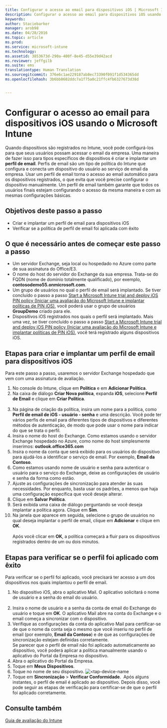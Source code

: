```yaml
---
title: Configurar o acesso ao email para dispositivos iOS | Microsoft Intune
description: Configurar o acesso ao email para dispositivos iOS usando o Intune
keywords: 
author: Staciebarker
manager: arob98
ms.date: 04/28/2016
ms.topic: article
ms.prod: 
ms.service: microsoft-intune
ms.technology: 
ms.assetid: 3853673d-290a-400f-8e45-d55e39d42acd
ms.reviewer: jeffgilb
ms.suite: ems
translationtype: Human Translation
ms.sourcegitcommit: 376e6c1ae229187ab8ec73390f091f1d534365dd
ms.openlocfilehash: 3b6bb8602ddc7a1f75a0c21ffc4fb6327673d38d


---
```


# Configurar o acesso ao email para dispositivos iOS usando o Microsoft Intune
Quando dispositivos são registrados no Intune, você pode configurá-los para que seus usuários possam acessar o email da empresa. Uma maneira de fazer isso para tipos específicos de dispositivos é criar e implantar um **perfil de email**. Perfis de email são um tipo de política do Intune que configura e conecta um dispositivo do usuário ao serviço de email da empresa.
Usar um perfil de email torna o acesso ao email automático para os dispositivos registrados, o que evita que você precise configurar o dispositivo manualmente. Um perfil de email também garante que todos os usuários finais estejam configurando o acesso da mesma maneira e com as mesmas configurações básicas.

## Objetivos deste passo a passo

- Criar e implantar um perfil de email para dispositivos iOS
- Verificar se a política de perfil de email foi aplicada com êxito

## O que é necessário antes de começar este passo a passo

- Um servidor Exchange, seja local ou hospedado no Azure como parte de sua assinatura do Office/E3.
- O nome do host do servidor do Exchange da sua empresa. Trata-se do FQDN (nome de domínio totalmente qualificado), por exemplo, **contosodemo55.onmicrosoft.com**.
- Um grupo de usuários no qual o perfil de email será implantado. Se tiver concluído o passo a passo [Start a Microsoft Intune trial and deploy iOS PIN policy (Iniciar uma avaliação do Microsoft Intune e implantar políticas de PIN iOS)](start-a-microsoft-intune-trial-and-deploy-ios-pin-policy.md), você poderá usar o grupo de usuários **GroupDemo** criado para ele.
- Dispositivos iOS registrados nos quais o perfil será implantado. Mais uma vez, se tiver concluído o passo a passo [Start a Microsoft Intune trial and deploy iOS PIN policy (Iniciar uma avaliação do Microsoft Intune e implantar políticas de PIN iOS)](start-a-microsoft-intune-trial-and-deploy-ios-pin-policy.md), você terá registrado alguns dispositivos iOS.

## Etapas para criar e implantar um perfil de email para dispositivos iOS

Para este passo a passo, usaremos o servidor Exchange hospedado que vem com uma assinatura de avaliação.
1. No console do Intune, clique em **Política** e em **Adicionar Política**.
![<add-policy>](./media/Email-Walkthrough/Email-Walkthrough-1.png)
2. Na caixa de diálogo **Criar Nova política**, expanda **iOS**, selecione **Perfil de Email** e clique em **Criar Política**.  
![<ios-email-profile-policy>](./media/Email-Walkthrough/Email-Walkthrough-2.png)
3. Na página de criação da política, insira um nome para a política, como **Perfil de email de iOS - usuário - senha** e uma descrição. Você pode ter vários perfis de email para diferentes tipos de dispositivos e diferentes métodos de autenticação, de modo que pode usar o nome para indicar do que se trata o perfil.
4. Insira o nome do host do Exchange. Como estamos usando o servidor Exchange hospedado no Azure, como nome do host simplesmente inserimos: **outlook.office365.com**
![<add-exchange-host-name>](./media/Email-Walkthrough/Email-Walkthrough-3.png)
5. Insira o nome da conta que será exibido para os usuários do dispositivo para ajudá-los a identificar o serviço de email. Por exemplo, **Email da Contoso**.
6. Como estamos usando nome de usuário e senha para autenticar o usuário para o serviço do Exchange, deixe as configurações de usuário e senha da forma como estão.
7. Ajuste as configurações de sincronização para atender às suas necessidades. Por enquanto, basta usar os padrões, a menos que haja uma configuração específica que você deseje alterar.  
8. Clique em **Salvar Política**.
9. Será exibida uma caixa de diálogo perguntando se você deseja implantar a política agora. Clique em **Sim**.
![<deploy-policy-now-dialog>](./media/Email-Walkthrough/Email-Walkthrough-4.png)
10. Na janela que aparece em seguida, selecione o grupo de usuários no qual deseja implantar o perfil de email, clique em **Adicionar** e clique em **OK**.  
![<finish-add-policy>](./media/Email-Walkthrough/Email-Walkthrough-5.png)  
Após você clicar em **OK**, a política começará a fluir para os dispositivos registrados dentro de um ou dois minutos.

## Etapas para verificar se o perfil foi aplicado com êxito

Para verificar se o perfil foi aplicado, você precisará ter acesso a um dos dispositivos nos quais implantou o perfil de email.
1. No dispositivo iOS, abra o aplicativo Mail.
O aplicativo solicitará o nome de usuário e a senha do email do usuário.  
![<verify-policy-add-password>](./media/Email-Walkthrough/Email-Walkthrough-6.png)
2. Insira o nome de usuário e a senha da conta de email do Exchange do usuário e toque em **OK**.
 O aplicativo Mail abre na conta do Exchange e o email começa a sincronizar com o dispositivo.
![<exchange-account-opens>](./media/Email-Walkthrough/Email-Walkthrough-7.png)
3. Verifique as configurações da conta do aplicativo Mail para certificar-se de que o nome da conta seja o mesmo que você inseriu no perfil de email (por exemplo, **Email da Contoso**) e de que as configurações de sincronização estejam definidas corretamente.
![<check-account-settings>](./media/Email-Walkthrough/Email-Walkthrough-8.png)
![<check-email-account-name>](./media/Email-Walkthrough/Email-Walkthrough-9.png)  
  Se parecer que o perfil de email não foi aplicado automaticamente ao dispositivo, você poderá aplicar a política manualmente usando o aplicativo do Portal da Empresa no dispositivo.
1. Abra o aplicativo do Portal da Empresa.
2. Toque em **Meus Dispositivos**.
3. Toque no nome de seu dispositivo.
![<tap-device-name](./media/Email-Walkthrough/Email-Walkthrough-10.png)
4. Toque em **Sincronização** > **Verificar Conformidade**.
![<tap-sync-check-device>](./media/Email-Walkthrough/Email-Walkthrough-11.png) Após alguns instantes, o perfil de email é aplicado ao dispositivo. Depois disso, você pode seguir as etapas de verificação para certificar-se de que o perfil foi aplicado corretamente.

## Consulte também
[Guia de avaliação do Intune](get-started-with-a-30-day-trial-of-microsoft-intune.md)



<!--HONumber=Jul16_HO3-->


